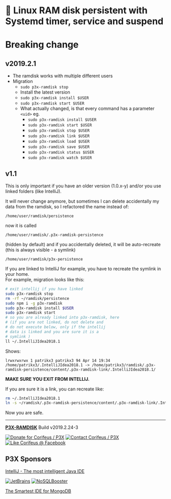 [//]: #@corifeus-header

# 💾 Linux RAM disk persistent with Systemd timer, service and suspend

                        
[//]: #@corifeus-header:end

# Breaking change 

## v2019.2.1
* The ramdisk works with multiple different users
* Migration
  * `sudo p3x-ramdisk stop`
  * Install the latest version
  * `sudo p3x-ramdisk install $USER`
  * `sudo p3x-ramdisk start $USER`
  * What actually changed, is that every command has a parameter `<uid>` eg.
    * `sudo p3x-ramdisk install $USER`
    * `sudo p3x-ramdisk start $USER`
    * `sudo p3x-ramdisk stop $USER`
    * `sudo p3x-ramdisk link $USER`
    * `sudo p3x-ramdisk load $USER`
    * `sudo p3x-ramdisk save $USER`
    * `sudo p3x-ramdisk status $USER`
    * `sudo p3x-ramdisk watch $USER`

## v1.1
This is only important if you have an older version (1.0.x-y) and/or you use linked folders (like IntelliJ).

It will never change anymore, but sometimes I can delete accidentally my data from the ramdisk, so I refactored the name instead of:  
```text
/home/user/ramdisk/persistence
```   
now it is called  
```text
/home/user/ramdisk/.p3x-ramdisk-persistence
```  
(hidden by default)
and if you accidentally deleted, it will be auto-recreate
(this is always visible - a symlink)  
```text
/home/user/ramdisk/p3x-persistence
```
  
If you are linked to IntelliJ for example, you have to recreate the symlink in your home.  
For example, migration looks like this:
```bash
# exit intellij if you have linked
sudo p3x-ramdisk stop
rm -rf ~/ramdisk/persistence
sudo npm i -g p3x-ramdisk
sudo p3x-ramdisk install $USER
sudo p3x-ramdisk start
# so you are already linked into p3x-ramdisk, here 
# (if you are not linked, do not delete and
# do not execute below, only if the intellij
# data is linked and you are sure it is a 
# symlink )
ll ~/.IntelliJIdea2018.1
```
Shows:
```text
lrwxrwxrwx 1 patrikx3 patrikx3 94 Apr 14 19:34 /home/patrikx3/.IntelliJIdea2018.1 -> /home/patrikx3/ramdisk/.p3x-ramdisk-persistence/content/.p3x-ramdisk-link/.IntelliJIdea2018.1/
```

**MAKE SURE YOU EXIT FROM INTELLIJ.**

If you are sure it is a link, you can recreate like:
```bash
rm ~/.IntelliJIdea2018.1
ln -s ~/ramdisk/.p3x-ramdisk-persistence/content/.p3x-ramdisk-link/.IntelliJIdea2018.1/ ~
```

Now you are safe.



[//]: #@corifeus-footer

---

[**P3X-RAMDISK**](https://pages.corifeus.com/ramdisk) Build v2019.2.24-3 

[![Donate for Corifeus / P3X](https://img.shields.io/badge/Donate-Corifeus-003087.svg)](https://www.paypal.com/cgi-bin/webscr?cmd=_s-xclick&hosted_button_id=QZVM4V6HVZJW6)  [![Contact Corifeus / P3X](https://img.shields.io/badge/Contact-P3X-ff9900.svg)](https://www.patrikx3.com/en/front/contact) [![Like Corifeus @ Facebook](https://img.shields.io/badge/LIKE-Corifeus-3b5998.svg)](https://www.facebook.com/corifeus.software) 


## P3X Sponsors

[IntelliJ - The most intelligent Java IDE](https://www.jetbrains.com/?from=patrikx3)
  
[![JetBrains](https://cdn.corifeus.com/assets/svg/jetbrains-logo.svg)](https://www.jetbrains.com/?from=patrikx3) [![NoSQLBooster](https://cdn.corifeus.com/assets/png/nosqlbooster-70x70.png)](https://www.nosqlbooster.com/)

[The Smartest IDE for MongoDB](https://www.nosqlbooster.com)
  
  
 

[//]: #@corifeus-footer:end

